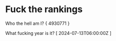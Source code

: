 # Fuck the rankings

Who the hell am I?
{ 4930771 }

What fucking year is it?
[ 2024-07-13T06:00:00Z ]
